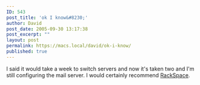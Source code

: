 ```yaml
---
ID: 543
post_title: 'ok I know&#8230;'
author: David
post_date: 2005-09-30 13:17:38
post_excerpt: ""
layout: post
permalink: https://macs.local/david/ok-i-know/
published: true
---
```

I said it would take a week to switch servers and now it's taken two and I'm still configuring the mail server. I would certainly recommend
<a href="http://www.rackspace.com/">RackSpace</a>.

